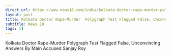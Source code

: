 ```yaml
---
direct_url: https://www.news18.com/india/kolkata-doctor-rape-murder-polygraph-test-flagged-false-unconvincing-answers-by-main-accused-sanjay-roy-9027712.html
layout: post
title: Kolkata Doctor Rape-Murder  Polygraph Test Flagged False, Unconvincing Answers By Main Accused Sanjay Roy
subtitle: News 18
tags: []
---
```


Kolkata Doctor Rape-Murder  Polygraph Test Flagged False, Unconvincing Answers By Main Accused Sanjay Roy

